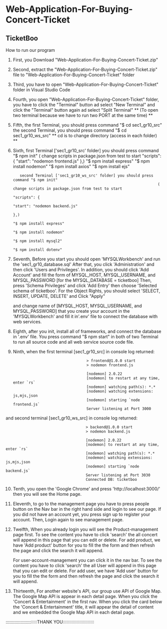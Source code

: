 # Web-Application-For-Buying-Concert-Ticket
## TicketBoo

How to run our program

1. First, you Download "Web-Application-For-Buying-Concert-Ticket.zip"
2. Second, extract the "Web-Application-For-Buying-Concert-Ticket.zip" file to "Web-Application-For-Buying-Concert-Ticket" folder
3. Third, you have to open "Web-Application-For-Buying-Concert-Ticket" folder in Visual Studio Code
4. Fourth, you open "Web-Application-For-Buying-Concert-Ticket" folder, you have to click the "Terminal" button ad select "New Terminal"
    and click the "Terminal" button again ad select "Split Terminal" 
    ** (To open two terminal because we have to run two PORT at the same time) **
5. Fifth, the first Terminal, you should press command "$ cd sec1_gr10_src"
          the second Terminal, you should press command "$ cd sec1_gr10_ws_src"
    ** cd is to change directory (access in each folder) **
6. Sixth, first Terminal ['sec1_gr10_src' folder] you should press command "$ npm init"
                                                                        ( change scripts in package.json from test to start 
                                                                                "scripts": {
                                                                                    "start": "nodemon frontend.js"
                                                                                },)
                                                                            "$ npm install express"
                                                                            "$ npm install nodemon"
                                                                            "$ npm install axios"
                                                                            "$ npm install ejs"
                            
          second Terminal ['sec1_gr10_ws_src' folder] you should press command "$ npm init"
                                                                        ( change scripts in package.json from test to start 
                                                                                "scripts": {
                                                                                    "start": "nodemon backend.js"
                                                                                },)
                                                                                "$ npm install express"
                                                                                "$ npm install nodemon"
                                                                                "$ npm install mysql2"
                                                                                "$ npm install dotenv"
7. Seventh, Before you start you should open 'MYSQLWorkbench' and run the 'sec1_gr10_database.sql'
    After that, you click 'Administration' and then click 'Users and Privileges'.
    In addition, you should click 'Add Account' and fill the form of MYSQL_HOST, MYSQL_USERNAME, and MYSQL_PASSWORD [for the MYSQL_DATABASE = ticketboo]
    Then, press 'Schema Privileges' and click 'Add Entry' then choose 'Selected schema of ticketboo'.
    For the Object Rights, you should select 'SELECT, INSERT, UPDATE, DELETE' and Click "Apply"

    and change name of [MYSQL_HOST, MYSQL_USERNAME, and MYSQL_PASSWORD] that you create your account in the 'MYSQLWorkbench' 
    and fill it in'.env' file to connect the database with web services.

8. Eighth, after you init, install all of frameworks, and connect the database in '.env' file.
    You press command "$ npm start" in both of two Terminal to run all source code and all web service source code file.
9. Ninth, when the first terminal [sec1_gr10_src] in console log returned:

                                        > frontend@1.0.0 start
                                        > nodemon frontend.js

                                        [nodemon] 2.0.22
                                        [nodemon] to restart at any time, enter `rs`
                                        [nodemon] watching path(s): *.*
                                        [nodemon] watching extensions: js,mjs,json
                                        [nodemon] starting `node frontend.js`
                                        Server listening at Port 3000

and second terminal [sec1_gr10_ws_src] in console log returned:

                                        > backend@1.0.0 start
                                        > nodemon backend.js

                                        [nodemon] 2.0.22
                                        [nodemon] to restart at any time, enter `rs`
                                        [nodemon] watching path(s): *.*
                                        [nodemon] watching extensions: js,mjs,json
                                        [nodemon] starting `node backend.js`
                                        Server listening at Port 3030
                                        Connected DB: ticketboo


10. Tenth, you open the 'Google Chrome' and press 'http://localhost:3000/' then you will see the Home page.
11. Eleventh, to go to the management page you have to press people button on the Nav bar in the right hand side
    and login to see our page. If you did not have an account yet, you press sign up to register your account.
    Then, Login again to see management page.
12. Twelfth, When you already login you will see the Product-management page first.
    To see the content you have to click 'search' the all concert will append in this page that you can edit or delete.
    For add product, we have 'Add product' button for you to fill the the form and then refresh the page and click the search
    it will append.

    For user-account-management you can click it in the nav bar.
    To see the content you have to click 'search' the all User will append in this page that you can edit or delete.
    For add user, we have 'Add user' button for you to fill the the form and then refresh the page and click the search
    it will append.

13. Thirteenth, For another website's API, our group use API of Google Map.
    The Google Map API is appear in each detail page. When you click the 'Concert & Entertainment' in the first nav.
    When you click the card below the 'Concert & Entertainment' title, it will appear the detail of content and we embedded the Google Map API in each detail page.

:::::::::::::::::::::::::THANK YOU:::::::::::::::::::::::::